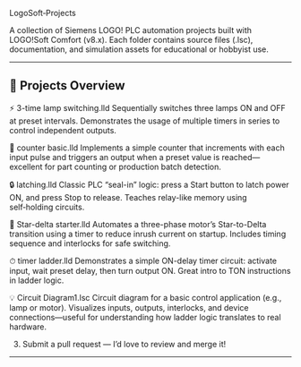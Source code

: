 


LogoSoft‑Projects

A  collection of Siemens LOGO! PLC automation projects built with LOGO!Soft Comfort (v8.x). Each folder contains source files (.lsc), documentation, and simulation assets for educational or hobbyist use.

---

## 🚧 Projects Overview

⚡ 3-time lamp switching.lld
Sequentially switches three lamps ON and OFF at preset intervals. Demonstrates the usage of multiple timers in series to control independent outputs.

🔄 counter basic.lld
Implements a simple counter that increments with each input pulse and triggers an output when a preset value is reached—excellent for part counting or production batch detection.


🔒 latching.lld
Classic PLC “seal-in” logic: press a Start button to latch power ON, and press Stop to release. Teaches relay-like memory using self‑holding circuits. 


🔁 Star-delta starter.lld
Automates a three-phase motor’s Star-to-Delta transition using a timer to reduce inrush current on startup. Includes timing sequence and interlocks for safe switching.

⏱ timer ladder.lld
Demonstrates a simple ON-delay timer circuit: activate input, wait preset delay, then turn output ON. Great intro to TON instructions in ladder logic. 


💡 Circuit Diagram1.lsc
Circuit diagram for a basic control application (e.g., lamp or motor). Visualizes inputs, outputs, interlocks, and device connections—useful for understanding how ladder logic translates to real hardware.







3. Submit a pull request — I’d love to review and merge it!
---

